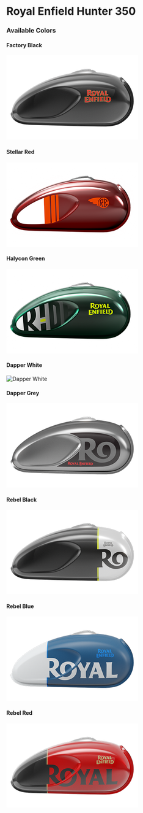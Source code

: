 # Royal Enfield Hunter 350

### Available Colors

#### Factory Black
<img src="./images/hunter-350-factory-black.png" alt="Factory Black"/>

#### Stellar Red
<img src="./images/hunter-350-stellar-red.png" alt="Stellar Red"/>

#### Halycon Green
<img src="./images/hunter-350-halycon-green.png" alt="Halycon Green"/>

#### Dapper White
<img src="./images/hunter-350-dapper-white.avif" alt="Dapper White"/>

#### Dapper Grey
<img src="./images/hunter-350-dapper-grey.png" alt="Dapper Grey"/>

#### Rebel Black
<img src="./images/hunter-350-rebel-black.png" alt="Rebel Black"/>

#### Rebel Blue
<img src="./images/hunter-350-rebel-blue.png" alt="Rebel Blue"/>

#### Rebel Red
<img src="./images/hunter-350-rebel-red.png" alt="Rebel Red"/>

